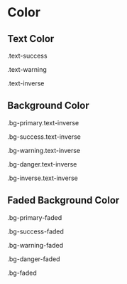 # Color

## Text Color

<p class="text-success">.text-success</p>
<p class="text-warning">.text-warning</p>
<p class="text-inverse">.text-inverse</p>

## Background Color

<p class="bg-primary text-inverse">.bg-primary.text-inverse</p>
<p class="bg-success text-inverse">.bg-success.text-inverse</p>
<p class="bg-warning text-inverse">.bg-warning.text-inverse</p>
<p class="bg-danger text-inverse">.bg-danger.text-inverse</p>
<p class="bg-inverse text-inverse">.bg-inverse.text-inverse</p>

## Faded Background Color

<p class="bg-primary-faded">.bg-primary-faded</p>
<p class="bg-success-faded">.bg-success-faded</p>
<p class="bg-warning-faded">.bg-warning-faded</p>
<p class="bg-danger-faded">.bg-danger-faded</p>
<p class="bg-faded">.bg-faded</p>